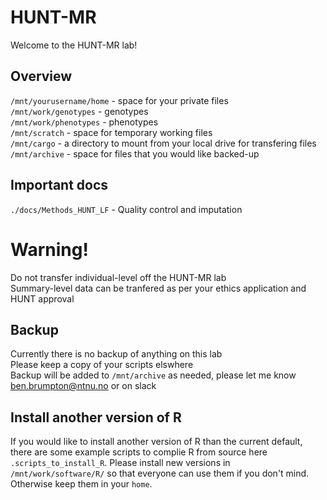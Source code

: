 # HUNT-MR   
Welcome to the HUNT-MR lab!   

## Overview   
`/mnt/yourusername/home` - space for your private files   
`/mnt/work/genotypes` - genotypes    
`/mnt/work/phenotypes` - phenotypes   
`/mnt/scratch` - space for temporary working files    
`/mnt/cargo` - a directory to mount from your local drive for transfering files    
`/mnt/archive` - space for files that you would like backed-up

## Important docs   
`./docs/Methods_HUNT_LF`  - Quality control and imputation  

# Warning!
Do not transfer individual-level off the HUNT-MR lab    
Summary-level data can be tranfered as per your ethics application and HUNT approval   

## Backup
Currently there is no backup of anything on this lab    
Please keep a copy of your scripts elswhere    
Backup will be added to `/mnt/archive` as needed, please let me know ben.brumpton@ntnu.no or on slack

## Install another version of R    
If you would like to install another version of R than the current default, there are some example scripts to complie R from source here `.scripts_to_install_R`. Please install new versions in `/mnt/work/software/R/` so that everyone can use them if you don't mind. Otherwise keep them in your `home`.
